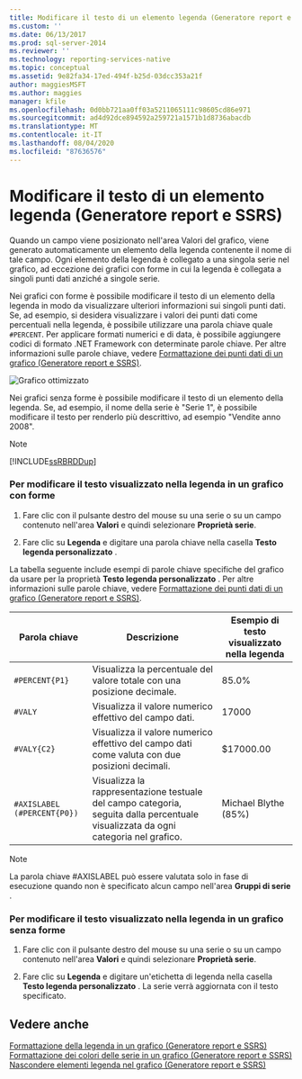 ```yaml
---
title: Modificare il testo di un elemento legenda (Generatore report e SSRS) | Microsoft Docs
ms.custom: ''
ms.date: 06/13/2017
ms.prod: sql-server-2014
ms.reviewer: ''
ms.technology: reporting-services-native
ms.topic: conceptual
ms.assetid: 9e82fa34-17ed-494f-b25d-03dcc353a21f
author: maggiesMSFT
ms.author: maggies
manager: kfile
ms.openlocfilehash: 0d0bb721aa0ff03a5211065111c98605cd86e971
ms.sourcegitcommit: ad4d92dce894592a259721a1571b1d8736abacdb
ms.translationtype: MT
ms.contentlocale: it-IT
ms.lasthandoff: 08/04/2020
ms.locfileid: "87636576"
---
```

# <a name="change-the-text-of-a-legend-item-report-builder-and-ssrs"></a>Modificare il testo di un elemento legenda (Generatore report e SSRS)
  Quando un campo viene posizionato nell'area Valori del grafico, viene generato automaticamente un elemento della legenda contenente il nome di tale campo. Ogni elemento della legenda è collegato a una singola serie nel grafico, ad eccezione dei grafici con forme in cui la legenda è collegata a singoli punti dati anziché a singole serie.  
  
 Nei grafici con forme è possibile modificare il testo di un elemento della legenda in modo da visualizzare ulteriori informazioni sui singoli punti dati. Se, ad esempio, si desidera visualizzare i valori dei punti dati come percentuali nella legenda, è possibile utilizzare una parola chiave quale `#PERCENT`. Per applicare formati numerici e di data, è possibile aggiungere codici di formato .NET Framework con determinate parole chiave. Per altre informazioni sulle parole chiave, vedere [Formattazione dei punti dati di un grafico &#40;Generatore report e SSRS&#41;](formatting-data-points-on-a-chart-report-builder-and-ssrs.md).  
  
 ![Grafico ottimizzato](../media/sharpchart.png "Grafico ottimizzato")  
  
 Nei grafici senza forme è possibile modificare il testo di un elemento della legenda. Se, ad esempio, il nome della serie è "Serie 1", è possibile modificare il testo per renderlo più descrittivo, ad esempio "Vendite anno 2008".  
  
> [!NOTE]  
>  [!INCLUDE[ssRBRDDup](../../includes/ssrbrddup-md.md)]  
  
### <a name="to-modify-the-text-that-appears-in-the-legend-on-a-shape-chart"></a>Per modificare il testo visualizzato nella legenda in un grafico con forme  
  
1.  Fare clic con il pulsante destro del mouse su una serie o su un campo contenuto nell'area **Valori** e quindi selezionare **Proprietà serie**.  
  
2.  Fare clic su **Legenda** e digitare una parola chiave nella casella **Testo legenda personalizzato** .  
  
 La tabella seguente include esempi di parole chiave specifiche del grafico da usare per la proprietà **Testo legenda personalizzato** . Per altre informazioni sulle parole chiave, vedere [Formattazione dei punti dati di un grafico &#40;Generatore report e SSRS&#41;](formatting-data-points-on-a-chart-report-builder-and-ssrs.md).  
  
|Parola chiave|Descrizione|Esempio di testo visualizzato nella legenda|  
|-------------|-----------------|---------------------------------------------------|  
|`#PERCENT{P1}`|Visualizza la percentuale del valore totale con una posizione decimale.|85.0%|  
|`#VALY`|Visualizza il valore numerico effettivo del campo dati.|17000|  
|`#VALY{C2}`|Visualizza il valore numerico effettivo del campo dati come valuta con due posizioni decimali.|$17000.00|  
|`#AXISLABEL (#PERCENT{P0})`|Visualizza la rappresentazione testuale del campo categoria, seguita dalla percentuale visualizzata da ogni categoria nel grafico.|Michael Blythe (85%)|  
  
> [!NOTE]  
>  La parola chiave #AXISLABEL può essere valutata solo in fase di esecuzione quando non è specificato alcun campo nell'area **Gruppi di serie** .  
  
### <a name="to-modify-the-text-that-appears-in-the-legend-on-a-non-shape-chart"></a>Per modificare il testo visualizzato nella legenda in un grafico senza forme  
  
1.  Fare clic con il pulsante destro del mouse su una serie o su un campo contenuto nell'area **Valori** e quindi selezionare **Proprietà serie**.  
  
2.  Fare clic su **Legenda** e digitare un'etichetta di legenda nella casella **Testo legenda personalizzato** . La serie verrà aggiornata con il testo specificato.  
  
## <a name="see-also"></a>Vedere anche  
 [Formattazione della legenda in un grafico &#40;Generatore report e SSRS&#41;](chart-legend-formatting-report-builder.md)   
 [Formattazione dei colori delle serie in un grafico &#40;Generatore report e SSRS&#41;](formatting-series-colors-on-a-chart-report-builder-and-ssrs.md)   
 [Nascondere elementi legenda nel grafico &#40;Generatore report e SSRS&#41;](chart-legend-hide-items-report-builder.md)  
  
  

